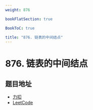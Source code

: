 ```yaml
---
weight: 876

bookFlatSection: true

BookToC: true

title: "876. 链表的中间结点"
---
```


# 876. 链表的中间结点

## 题目地址

+ [力扣](https://leetcode.cn/problems/middle-of-the-linked-list/)
+ [LeetCode](https://leetcode.com/problems/middle-of-the-linked-list/)
